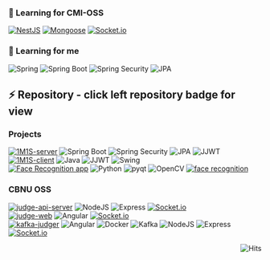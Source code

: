 
### 🌱 Learning for CMI-OSS
[![NestJS](http://img.shields.io/badge/-NestJS-E0234E?style=flat&logo=nestjs)](https://docs.nestjs.kr/first-steps)
[![Mongoose](http://img.shields.io/badge/-Mongoose-47A248?style=flat&logo=MongoDB&logoColor=white)](https://mongoosejs.com/docs/guide.html)
[![Socket.io](http://img.shields.io/badge/-Socket.io-010101?style=flat&logo=Socket.io&logoColor=white)](https://socket.io/)

### 🌱 Learning for me
![Spring](http://img.shields.io/badge/-Spring-6DB33F?style=flat&logo=Spring&logoColor=white)
![Spring Boot](http://img.shields.io/badge/-SpringBoot-6DB33F?style=flat&logo=SpringBoot&logoColor=white)
![Spring Security](http://img.shields.io/badge/-SpringSecurity-6DB33F?style=flat&logo=SpringSecurity&logoColor=white)
![JPA](http://img.shields.io/badge/-JPA-6DB33F?style=flat)

## ⚡ Repository - click left repository badge for view
### Projects
[![1M1S-server](http://img.shields.io/badge/-1M1S%20Server-000000?style=square&logo=github)](https://github.com/1M1S/1M1S-server)
![Spring Boot](http://img.shields.io/badge/-SpringBoot-6DB33F?style=flat&logo=SpringBoot&logoColor=white)
![Spring Security](http://img.shields.io/badge/-SpringSecurity-6DB33F?style=flat&logo=SpringSecurity&logoColor=white)
![JPA](http://img.shields.io/badge/-JPA-6DB33F?style=flat)
![JJWT](http://img.shields.io/badge/-JJWT-6DB33F?style=flat)  
[![1M1S-client](http://img.shields.io/badge/-1M1S%20Client-000000?style=square&logo=github)](https://github.com/1M1S/1M1S-client)
![Java](http://img.shields.io/badge/-JAVA-007396?style=flat&logo=java)
![JJWT](http://img.shields.io/badge/-JJWT-6DB33F?style=flat)
![Swing](http://img.shields.io/badge/-Swing-6DB33F?style=flat)  
[![Face Recognition app](http://img.shields.io/badge/-Face%20Recognition%20app-000000?style=square&logo=github)](https://github.com/vcho1958/face_recognition_app)
![Python](http://img.shields.io/badge/-Python-3776AB?style=flat&logo=python&logoColor=white)
![pyqt](http://img.shields.io/badge/-pyqt-41CD52?style=flat&logo=qt&logoColor=white)
![OpenCV](http://img.shields.io/badge/-OpenCV-3776AB?style=flat&logo=openCV&logoColor=white#5C3EE8)
[![face recognition](http://img.shields.io/badge/-face%20recognition%20package-000000?style=flat&logo=github)](https://github.com/ageitgey/face_recognition)


### CBNU OSS
[![judge-api-server](http://img.shields.io/badge/-judge%20api%20server-000000?style=square&logo=github)](https://github.com/cbnusw/judge-api-server)
![NodeJS](http://img.shields.io/badge/-NodeJS-339933?style=flat&logo=Node.JS&logoColor=white)
![Express](http://img.shields.io/badge/-Express-000000?style=flat&logo=express&logoColor=white)
[![Socket.io](http://img.shields.io/badge/-Socket.io-010101?style=flat&logo=Socket.io&logoColor=white)](https://socket.io/)  
[![judge-web](http://img.shields.io/badge/-judge%20web-000000?style=square&logo=github)](https://github.com/cbnusw/judge-web)
![Angular](http://img.shields.io/badge/-Angular-DD0031?style=flat&logo=angular&logoColor=white)
[![Socket.io](http://img.shields.io/badge/-Socket.io-010101?style=flat&logo=Socket.io&logoColor=white)](https://socket.io/)  
[![kafka-judger](http://img.shields.io/badge/-kafka%20judger%20monitoring-000000?style=square&logo=github)](https://github.com/vcho1958/kafka-judger)
![Angular](http://img.shields.io/badge/-Angular-DD0031?style=flat&logo=angular&logoColor=white)
![Docker](http://img.shields.io/badge/-Docker-2496ED?style=flat&logo=docker&logoColor=white)
![Kafka](http://img.shields.io/badge/-Kafka-2496ED?style=flat)
![NodeJS](http://img.shields.io/badge/-NodeJS-339933?style=flat&logo=node.js&logoColor=white)
![Express](http://img.shields.io/badge/-Express-000000?style=flat&logo=express&logoColor=white)
[![Socket.io](http://img.shields.io/badge/-Socket.io-010101?style=flat&logo=Socket.io&logoColor=white)](https://socket.io/)

<div align=right>
  
![Hits](https://hits.seeyoufarm.com/api/count/incr/badge.svg?url=https%3A%2F%2Fgithub.com%2Fvcho1958&count_bg=%2379C83D&title_bg=%23555555&icon=&icon_color=%23E7E7E7&title=hits&edge_flat=false)

</div>


<!--
**vcho1958/vcho1958** is a ✨ _special_ ✨ repository because its `README.md` (this file) appears on your GitHub profile.

Here are some ideas to get you started:

- 🔭 I’m currently working on ...
- 🌱 I’m currently learning ...
- 👯 I’m looking to collaborate on ...
- 🤔 I’m looking for help with ...
- 💬 Ask me about ...
- 📫 How to reach me: ...
- 😄 Pronouns: ...
- ⚡ Fun fact: ...
-->
